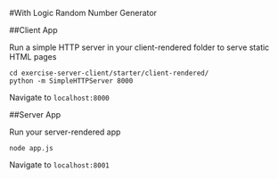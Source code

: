 #With Logic
Random Number Generator

##Client App

Run a simple HTTP server in your client-rendered folder to serve static HTML pages
```
cd exercise-server-client/starter/client-rendered/
python -m SimpleHTTPServer 8000
```

Navigate to `localhost:8000`


##Server App

Run your server-rendered app
```
node app.js
```

Navigate to `localhost:8001`
